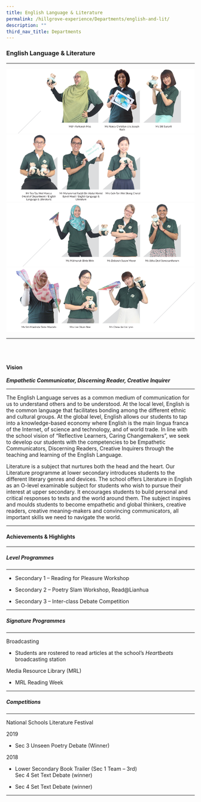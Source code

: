 ```yaml
---
title: English Language & Literature
permalink: /hillgrove-experience/Departments/english-and-lit/
description: ""
third_nav_title: Departments
---
```

### **English Language & Literature**

------------------------------------------------------------------
![](/images/eng%201.png)
![](/images/eng%202.png)
![](/images/eng%203.png)
![](/images/eng%204.png)

------------------------------------------------------------------
<br><br>
#### **Vision**

_**Empathetic Communicator, Discerning Reader, Creative Inquirer**_

------------------------------------------------------------------
The English Language serves as a common medium of communication for us to understand others and to be understood. At the local level, English is the common language that facilitates bonding among the different ethnic and cultural groups. At the global level, English allows our students to tap into a knowledge-based economy where English is the main lingua franca of the Internet, of science and technology, and of world trade. In line with the school vision of “Reflective Learners, Caring Changemakers”, we seek to develop our students with the competencies to be Empathetic Communicators, Discerning Readers, Creative Inquirers through the teaching and learning of the English Language.

Literature is a subject that nurtures both the head and the heart. Our Literature programme at lower secondary introduces students to the different literary genres and devices. The school offers Literature in English as an O-level examinable subject for students who wish to pursue their interest at upper secondary. It encourages students to build personal and critical responses to texts and the world around them. The subject inspires and moulds students to become empathetic and global thinkers, creative readers, creative meaning-makers and convincing communicators, all important skills we need to navigate the world.

------------------------------------------------------------------
#### **Achievements & Highlights**

------------------------------------------------------------------
##### **Level Programmes**

------------------------------------------------------------------
*   Secondary 1 – Reading for Pleasure Workshop
    
*   Secondary 2 – Poetry Slam Workshop, Read@Lianhua
    
*   Secondary 3 – Inter-class Debate Competition

------------------------------------------------------------------
##### **Signature Programmes**

------------------------------------------------------------------
Broadcasting

*   Students are rostered to read articles at the school’s _Heartbeats_ broadcasting station
    
Media Resource Library (MRL)

*   MRL Reading Week

------------------------------------------------------------------
##### **Competitions**

------------------------------------------------------------------
National Schools Literature Festival

2019

*   Sec 3 Unseen Poetry Debate (Winner)
    

2018

*   Lower Secondary Book Trailer (Sec 1 Team – 3rd)  
    Sec 4 Set Text Debate (winner)
    
*   Sec 4 Set Text Debate (winner)

------------------------------------------------------------------
